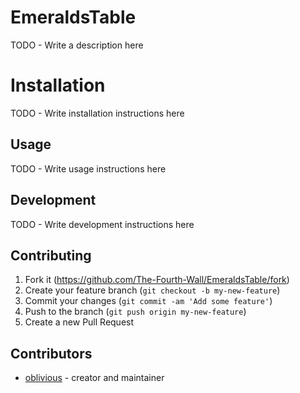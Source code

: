 # EmeraldsTable

TODO - Write a description here

# Installation

TODO - Write installation instructions here

## Usage

TODO - Write usage instructions here

## Development

TODO - Write development instructions here

## Contributing

1. Fork it (<https://github.com/The-Fourth-Wall/EmeraldsTable/fork>)
2. Create your feature branch (`git checkout -b my-new-feature`)
3. Commit your changes (`git commit -am 'Add some feature'`)
4. Push to the branch (`git push origin my-new-feature`)
5. Create a new Pull Request

## Contributors

- [oblivious](https://github.com/Oblivious-Oblivious) - creator and maintainer
